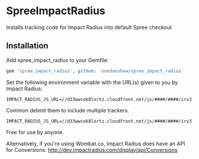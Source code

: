 SpreeImpactRadius
=================

Installs tracking code for Impact Radius into default Spree checkout

Installation
------------

Add spree_impact_radius to your Gemfile:

```ruby
gem 'spree_impact_radius', github: 'onedanshow/spree_impact_radius'
```

Set the following environment variable with the URL(s) given to you by Impact Radius:

```
IMPACT_RADIUS_JS_URL=//d33wwcok8lortz.cloudfront.net/js/####/####/irv3.js
```

Common delimit them to include multiple trackers.

```
IMPACT_RADIUS_JS_URL=//d33wwcok8lortz.cloudfront.net/js/####/####/irv3.js,//d33wwcok8lortz.cloudfront.net/js/####/####/irv3.js
```

Free for use by anyone.

Alternatively, if you're using Wombat.co, Impact Radius does have an API for Conversions: http://dev.impactradius.com/display/api/Conversions

